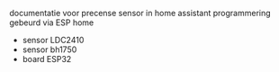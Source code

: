 documentatie voor precense sensor in home assistant programmering gebeurd via ESP home 
- sensor LDC2410
- sensor bh1750
- board ESP32


  
